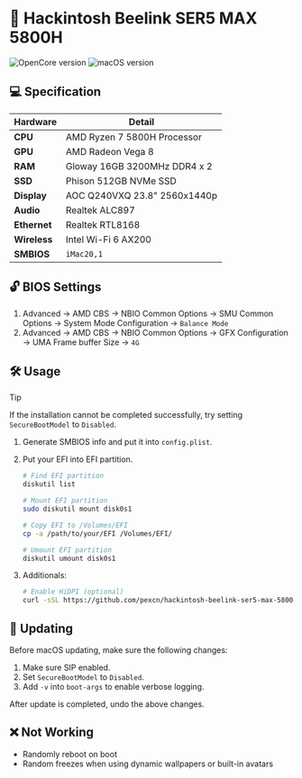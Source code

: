 # :green_apple: Hackintosh Beelink SER5 MAX 5800H

![OpenCore version](https://img.shields.io/badge/OpenCore-1.0.1-blue?style=flat-square&logo=circle) ![macOS version](https://img.shields.io/badge/macOS-Sonoma-green?style=flat-square&logo=apple)

## :computer: Specification

| **Hardware** | **Detail**                   |
| ------------ | ---------------------------- |
| **CPU**      | AMD Ryzen 7 5800H Processor  |
| **GPU**      | AMD Radeon Vega 8            |
| **RAM**      | Gloway 16GB 3200MHz DDR4 x 2 |
| **SSD**      | Phison 512GB NVMe SSD        |
| **Display**  | AOC Q240VXQ 23.8" 2560x1440p |
| **Audio**    | Realtek ALC897               |
| **Ethernet** | Realtek RTL8168              |
| **Wireless** | Intel Wi-Fi 6 AX200          |
| **SMBIOS**   | `iMac20,1`                   |

## :unlock: BIOS Settings

1. Advanced -> AMD CBS -> NBIO Common Options -> SMU Common Options -> System Mode Configuration -> `Balance Mode`
2. Advanced -> AMD CBS -> NBIO Common Options -> GFX Configuration -> UMA Frame buffer Size -> `4G`

## :hammer_and_wrench: Usage

> [!TIP]
If the installation cannot be completed successfully, try setting `SecureBootModel` to `Disabled`.

1. Generate SMBIOS info and put it into `config.plist`.
2. Put your EFI into EFI partition.

   ```sh
   # Find EFI partition
   diskutil list

   # Mount EFI partition
   sudo diskutil mount disk0s1

   # Copy EFI to /Volumes/EFI
   cp -a /path/to/your/EFI /Volumes/EFI/

   # Umount EFI partition
   diskutil umount disk0s1
   ```

3. Additionals:

   ```sh
   # Enable HiDPI (optional)
   curl -sSL https://github.com/pexcn/hackintosh-beelink-ser5-max-5800h/raw/master/extras/hidpi/enable.sh | sudo sh -
   ```

## :rocket: Updating

Before macOS updating, make sure the following changes:

1. Make sure SIP enabled.
2. Set `SecureBootModel` to `Disabled`.
3. Add `-v` into `boot-args` to enable verbose logging.

After update is completed, undo the above changes.

## :x: Not Working

- Randomly reboot on boot
- Random freezes when using dynamic wallpapers or built-in avatars
